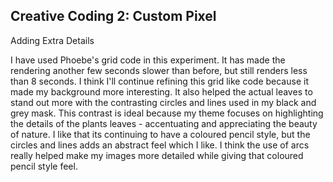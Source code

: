 ## Creative Coding 2: Custom Pixel

Adding Extra Details

I have used Phoebe's grid code in this experiment. It has made the rendering another few seconds slower than before, but still renders less than 8 seconds. I think I'll continue refining this grid like code because it made my background more interesting. It also helped the actual leaves to stand out more with the contrasting circles and lines used in my black and grey mask. This contrast is ideal because my theme focuses on highlighting the details of the plants leaves - accentuating and appreciating the beauty of nature. I like that its continuing to have a coloured pencil style, but the circles and lines adds an abstract feel which I like. I think the use of arcs really helped make my images more detailed while giving that coloured pencil style feel.
